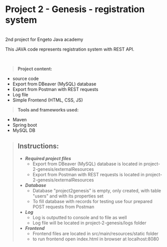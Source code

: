 # Project 2 - Genesis - registration system

<br />
2nd project for Engeto Java academy

This JAVA code represents registration system with REST API.

<br />

>**Project content:**
  - source code
  - Export from DBeaver (MySQL) database
  - Export from Postman with REST requests 
  - Log file
  - Simple Frontend (HTML, CSS, JS)

>**Tools and frameworks used:**
  - Maven
  - Spring boot
  - MySQL DB


>## Instructions:
>- ***Required project files***
>    - Export from DBeaver (MySQL) database is located in project-2-genesis/externalResources
>    - Export from Postman with REST requests is located in project-2-genesis/externalResources
>- ***Database***
>    - Database "project2genesis" is empty, only created, with table "users" and with its properties set
>    - To fill database with records for testing use four prepared POST requests from Postman 
>- ***Log***
>    - Log is outputted to console and to file as well
>    - Log file will be located in project-2-genesis/logs folder
>- ***Frontend***
>    - Frontend files are located in src/main/resources/static folder
>    - to run frontend open index.html in browser at localhost:8080

